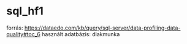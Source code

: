# sql_hf1
forrás: https://dataedo.com/kb/query/sql-server/data-profiling-data-quality#toc_6
használt adatbázis: diakmunka
